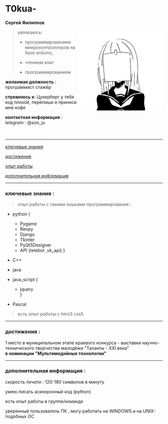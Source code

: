 # T0kua-
**Cергей Филиппов**

<img src="image/face.png" style="float:right;"/>

> увлекаюсь:
> 
> *  программированием микроконтроллеров на базе arduino,
>
> *  чтением книг
>
> * программированием 


**желаемая должность** :  
программист стажёр


**стремлюсь к**:
Цукерберг у тебя код плохой, перепиши и приниси мне кофе

**контактная информация** :  
*telegram* : @son_ju


<br>


---

[ключевые знания](https://github.com/T0kua#%D0%BA%D0%BB%D1%8E%D1%87%D0%B5%D0%B2%D1%8B%D0%B5-%D0%B7%D0%BD%D0%B0%D0%BD%D0%B8%D1%8F-)

[достижения](https://github.com/T0kua#%D0%B4%D0%BE%D1%81%D1%82%D0%B8%D0%B6%D0%B5%D0%BD%D0%B8%D1%8F-)

[опыт работы]()

[дополнительная информация]()

---

### ключевые знания :

> опыт работы с такими языками программирования :

* python {
    * Pygame
    * Renpy
    * Django
    * Tkinter
    * PyQt5Designer
    * API {telebot ,vk_api} }

* C++  
* java  
* java_script {  
    * jquery  
}  
* Pascal  

> есть опыт работы с html3 css5

---

### достижения :

1 место в муниципальном этапе краевого конкурса - выставки научно-технического творчества малодёжи "Таланты - ХХI века"  
**в номинации "Мультимедийные технологии"**

---

### дополнительная информация :  
*скорость печати :* 120-180 символов в минуту

умею писать асинхронный код (python)

есть опыт работы в  группе/команде

уверенный пользователь ПК , могу работать на WINDOWS и на UNIX-подобных ОС
